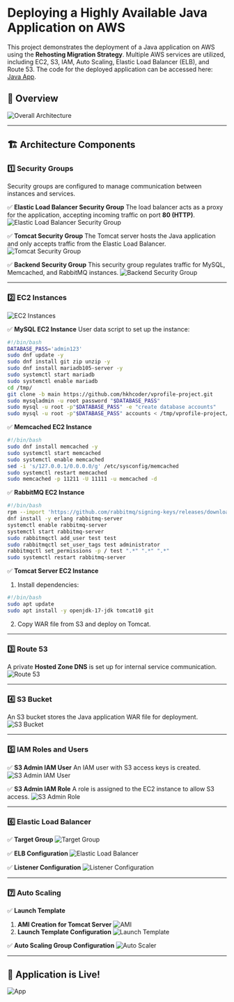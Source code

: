 # Deploying a Highly Available Java Application on AWS

This project demonstrates the deployment of a Java application on AWS using the **Rehosting Migration Strategy**. Multiple AWS services are utilized, including EC2, S3, IAM, Auto Scaling, Elastic Load Balancer (ELB), and Route 53. The code for the deployed application can be accessed here: [Java App](https://github.com/hkhcoder/vprofile-project).

## 📌 Overview
![Overall Architecture](./img/overall-architecture.png)

---

## 🏗 Architecture Components

### 1️⃣ **Security Groups**
Security groups are configured to manage communication between instances and services.

✅ **Elastic Load Balancer Security Group**
The load balancer acts as a proxy for the application, accepting incoming traffic on port **80 (HTTP)**.
![Elastic Load Balancer Security Group](./img/elbv2-security-group.png)

✅ **Tomcat Security Group**
The Tomcat server hosts the Java application and only accepts traffic from the Elastic Load Balancer.
![Tomcat Security Group](./img/tomcat-app-security-group.png)

✅ **Backend Security Group**
This security group regulates traffic for MySQL, Memcached, and RabbitMQ instances.
![Backend Security Group](./img/backend-security-group.png)

---

### 2️⃣ **EC2 Instances**
![EC2 Instances](./img/ec2-instances.png)

✅ **MySQL EC2 Instance**
User data script to set up the instance:
```bash
#!/bin/bash
DATABASE_PASS='admin123'
sudo dnf update -y
sudo dnf install git zip unzip -y
sudo dnf install mariadb105-server -y
sudo systemctl start mariadb
sudo systemctl enable mariadb
cd /tmp/
git clone -b main https://github.com/hkhcoder/vprofile-project.git
sudo mysqladmin -u root password "$DATABASE_PASS"
sudo mysql -u root -p"$DATABASE_PASS" -e "create database accounts"
sudo mysql -u root -p"$DATABASE_PASS" accounts < /tmp/vprofile-project/src/main/resources/db_backup.sql
```

✅ **Memcached EC2 Instance**
```bash
#!/bin/bash
sudo dnf install memcached -y
sudo systemctl start memcached
sudo systemctl enable memcached
sed -i 's/127.0.0.1/0.0.0.0/g' /etc/sysconfig/memcached
sudo systemctl restart memcached
sudo memcached -p 11211 -U 11111 -u memcached -d
```

✅ **RabbitMQ EC2 Instance**
```bash
#!/bin/bash
rpm --import 'https://github.com/rabbitmq/signing-keys/releases/download/3.0/rabbitmq-release-signing-key.asc'
dnf install -y erlang rabbitmq-server
systemctl enable rabbitmq-server
systemctl start rabbitmq-server
sudo rabbitmqctl add_user test test
sudo rabbitmqctl set_user_tags test administrator
rabbitmqctl set_permissions -p / test ".*" ".*" ".*"
sudo systemctl restart rabbitmq-server
```

✅ **Tomcat Server EC2 Instance**
1. Install dependencies:
```bash
#!/bin/bash
sudo apt update
sudo apt install -y openjdk-17-jdk tomcat10 git
```
2. Copy WAR file from S3 and deploy on Tomcat.

---

### 3️⃣ **Route 53**
A private **Hosted Zone DNS** is set up for internal service communication.
![Route 53](./img/route-53.png)

---

### 4️⃣ **S3 Bucket**
An S3 bucket stores the Java application WAR file for deployment.
![S3 Bucket](./img/s3-bucket.png)

---

### 5️⃣ **IAM Roles and Users**

✅ **S3 Admin IAM User**
An IAM user with S3 access keys is created.
![S3 Admin IAM User](./img/s3-iam-user.png)

✅ **S3 Admin IAM Role**
A role is assigned to the EC2 instance to allow S3 access.
![S3 Admin Role](./img/s3-admin-role.png)

---

### 6️⃣ **Elastic Load Balancer**

✅ **Target Group**
![Target Group](./img/target-group.png)

✅ **ELB Configuration**
![Elastic Load Balancer](./img/elastic-load-balancer.png)

✅ **Listener Configuration**
![Listener Configuration](./img/listener-configuration.png)

---

### 7️⃣ **Auto Scaling**

✅ **Launch Template**
1. **AMI Creation for Tomcat Server**
![AMI](./img/ami.png)
2. **Launch Template Configuration**
![Launch Template](./img/launch-template.png)

✅ **Auto Scaling Group Configuration**
![Auto Scaler](./img/auto-scaler.png)

---

## 🎉 Application is Live!
![App](./img/app.png)
